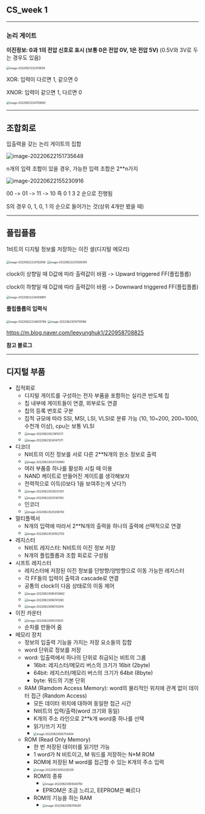 ## CS_week 1

---

### 논리 게이트

**이진정보: 0과 1의 전압 신호로 표시 (보통 0은 전압 0V, 1은 전압 5V)** (0.5V와 3V로 두는 경우도 있음)

<img src="cs_week1.assets/image-20220621222415659.png" alt="image-20220621222415659" style="zoom:50%;" />

XOR: 입력이 다르면 1, 같으면 0

XNOR: 입력이 같으면 1, 다르면 0

<img src="cs_week1.assets/image-20220621224700682.png" alt="image-20220621224700682" style="zoom:50%;" />

---

## 조합회로

입출력을 갖는 논리 게이트의 집합

![image-20220622151735648](cs_week1.assets/image-20220622151735648.png)

n개의 입력 조합이 있을 경우, 가능한 입력 조합은 2**n가지

![image-20220622155230916](cs_week1.assets/image-20220622155230916.png)

00 -> 01 -> 11 -> 10 즉 0 1 3 2 순으로 진행됨

S의 경우 0, 1, 0, 1 의 순으로 들어가는 것(상위 4개만 봤을 때)

---

## 플립플롭

1비트의 디지털 정보를 저장하는 이진 셀(디지털 메모리)

<img src="cs_week1.assets/image-20220622233152656.png" alt="image-20220622233152656" style="zoom:50%;" />

<img src="cs_week1.assets/image-20220622233508359.png" alt="image-20220622233508359" style="zoom:50%;" />

clock이 상향일 때 D값에 따라 출력값이 바뀜 -> Upward triggered FF(플립플롭)

clock이 하향일 때 D값에 따라 출력값이 바뀜 -> Downward triggered FF(플립플롭)

<img src="cs_week1.assets/image-20220622234458891.png" alt="image-20220622234458891" style="zoom:50%;" />

**플립플롭의 입력식**

<img src="cs_week1.assets/image-20220622234935769.png" alt="image-20220622234935769" style="zoom:50%;" />

<img src="cs_week1.assets/image-20220623015759168.png" alt="image-20220623015759168" style="zoom:50%;" />

https://m.blog.naver.com/leeyunghuk1/220958708825

**참고 블로그**

---

## 디지털 부품

- 집적회로
  - 디지털 게이트를 구성하는 전자 부품을 포함하는 실리콘 반도체 칩
  - 칩 내부에 게이트들이 연결, 외부로도 연결
  - 칩의 등록 번호로 구분
  - 집적 규모에 따라 SSI, MSI, LSI, VLSI로 분류 가능 (10, 10~200, 200~1000, 수천개 이상), cpu는 보통 VLSI
  - <img src="cs_week1.assets/image-20220623023815371.png" alt="image-20220623023815371" style="zoom:50%;" />
  - <img src="cs_week1.assets/image-20220623024147371.png" alt="image-20220623024147371" style="zoom:50%;" />
- 디코더
  - N비트의 이진 정보를 서로 다른 2**N개의 원소 정보로 출력
  - <img src="cs_week1.assets/image-20220623024730680.png" alt="image-20220623024730680" style="zoom:50%;" />
  - 여러 부품중 하나를 활성화 시킬 때 이용
  - NAND 케이트로 만들어진 게이트를 생각해보자
  - 전력적으로 이득(0보다 1을 보여주는게 낫다?)
  - <img src="cs_week1.assets/image-20220623025033351.png" alt="image-20220623025033351" style="zoom:50%;" />
  - <img src="cs_week1.assets/image-20220623025145763.png" alt="image-20220623025145763" style="zoom:50%;" />
  - 인코더
  - <img src="cs_week1.assets/image-20220623025208783.png" alt="image-20220623025208783" style="zoom:50%;" />
- 멀티플렉서
  - N개의 입력에 따라서 2**N개의 출력을 하나의 출력에 선택적으로 연결
  - <img src="cs_week1.assets/image-20220623030502753.png" alt="image-20220623030502753" style="zoom:50%;" />
- 레지스터
  - N비트 레지스터: N비트의 이진 정보 저장
  - N개의 플립플롭과 조합 회로로 구성됨
- 시프트 레지스터
  - 레지스터에 저장된 이진 정보를 단방향/양방향으로 이동 가능한 레지스터
  - 각 FF들의 입력이 출력과 cascade로 연결
  - 공통의 clock이 다음 상태로의 이동 제어
  - <img src="cs_week1.assets/image-20220623090450662.png" alt="image-20220623090450662" style="zoom:50%;" />
  - <img src="cs_week1.assets/image-20220623090741280.png" alt="image-20220623090741280" style="zoom:50%;" />
  - <img src="cs_week1.assets/image-20220623090752614.png" alt="image-20220623090752614" style="zoom:50%;" />
- 이진 카운터
  - <img src="cs_week1.assets/image-20220623091213505.png" alt="image-20220623091213505" style="zoom:50%;" />
  - 순차를 만들어 줌
- 메모리 장치
  - 정보의 입출력 기능을 가지는 저장 요소들의 집합
  - word 단위로 정보를 저장
  - word: 입출력에서 하나의 단위로 취급되는 비트의 그룹
    - 16bit: 레지스터/메모리 버스의 크기가 16bit (2byte)
    - 64bit: 레지스터/메모리 버스의 크기가 64bit (8byte)
    - byte: 워드의 기본 단위
  - RAM (Ramdom Access Memory): word의 물리적인 위치에 관계 없이 데이터 접근 (Random Access)
    - 모든 데이터 위치에 대하여 동일한 접근 시간
    - N비트의 입력/출력(word 크기와 동일)
    - K개의 주소 라인으로 2**k개 word중 하나를 선택
    - 읽기/쓰기 지정
    - <img src="cs_week1.assets/image-20220623092754404.png" alt="image-20220623092754404" style="zoom:50%;" />
  - ROM (Read Only Memory)
    - 한 번 저장된 데이터를 읽기만 가능
    - 1 word가 N 비트이고, M 워드를 저장하는 N*M ROM
    - ROM에 저장된 M word를 접근할 수 있는 K개의 주소 입력
    - <img src="cs_week1.assets/image-20220623093226339.png" alt="image-20220623093226339" style="zoom:50%;" />
    - ROM의 종류
      - <img src="cs_week1.assets/image-20220623093040792.png" alt="image-20220623093040792" style="zoom:50%;" />
      - EPROM은 조금 느리고, EEPROM은 빠르다
    - ROM의 기능을 하는 RAM
      - <img src="cs_week1.assets/image-20220623093116281.png" alt="image-20220623093116281" style="zoom:50%;" />





